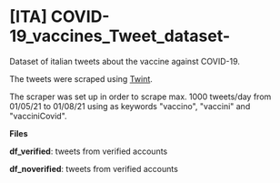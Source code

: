 # [ITA] COVID-19_vaccines_Tweet_dataset-

Dataset of italian tweets about the vaccine against COVID-19.

The tweets were scraped using [Twint](https://github.com/twintproject/twint).

The scraper was set up in order to scrape max. 1000 tweets/day from 01/05/21 to 01/08/21 using as keywords "vaccino", "vaccini" and "vacciniCovid".



**Files**


**df_verified**: tweets from verified accounts

**df_noverified**: tweets from verified accounts
